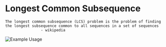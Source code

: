 # Longest Common Subsequence
```
The longest common subsequence (LCS) problem is the problem of finding the longest subsequence common to all sequences in a set of sequences 
 				- wikipedia
```
![Example Usage](/9_Dynamic_Progamming/3_LCM/sample_LCM.png?raw=true)